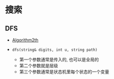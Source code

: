 # 搜索

## DFS

- [Algorithm2th](https://github.com/krmmzs/Algorithm2th/blob/master/Main/Search/DFS.md)

- `dfs(string& digits, int u, string path)`
    - 第一个参数通常是传入的, 也可以是全局的
    - 第二个参数就是层级
    - 第三个参数通常是状态机里每个状态的一个变量
